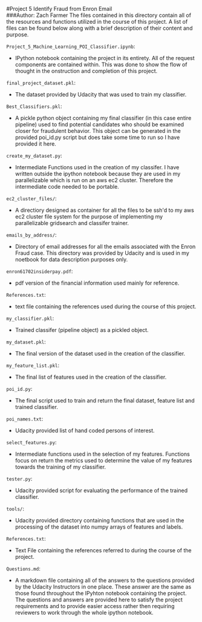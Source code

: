 #Project 5 Identify Fraud from Enron Email   
###Author: Zach Farmer
The files contained in this directory contain all of the resources and functions utilized in the course of this project. A list of files can be found below along with a brief description of their content and purpose.    

`Project_5_Machine_Learning_POI_Classifier.ipynb`:
* IPython notebook containing the project in its entirety. All of the request components are contained within. This was done to show the flow of thought in the onstruction and completion of this project.      

`final_project_dataset.pkl`:         
* The dataset provided by Udacity that was used to train my classifier.        

`Best_Classifiers.pkl`:         
* A pickle python object containing my final classifier (in this case entire pipeline) used to find potential candidates who should be examined closer for fraudulent behavior. This object can be generated in the provided poi_id.py script but does take some time to run so I have provided it here.         

`create_my_dataset.py`:        
* Intermediate Functions used in the creation of my classifer. I have written outside the ipython notebook because they are used in my parallelizable which is run on an aws ec2 cluster. Therefore the intermediate code needed to be portable.      
 
`ec2_cluster_files/`:       
* A directiory designed as container for all the files to be ssh'd to my aws ec2 cluster file system for the purpose of implementing my parallelizable gridsearch and classifer trainer.        

`emails_by_address/`:        
* Directory of email addresses for all the emails associated with the Enron Fraud case. This directory was provided by Udacity and is used in my noetbook for data description purposes only.      
 
`enron61702insiderpay.pdf`:       
* pdf version of the financial information used mainly for reference.     

`References.txt`:
* text file containing the references used during the course of this project.       

`my_classifier.pkl`:      
* Trained classifer (pipeline object) as a pickled object.   
 
`my_dataset.pkl`:        
* The final version of the dataset used in the creation of the classifier.      

`my_feature_list.pkl`:        
* The final list of features used in the creation of the classifier.       

`poi_id.py`:        
* The final script used to train and return the final dataset, feature list and trained classifier.       

`poi_names.txt`:       
* Udacity provided list of hand coded persons of interest.      

`select_features.py`:        
* Intermediate functions used in the selection of my features. Functions focus on return the metrics used to determine the value of my features towards the training of my classifier.   
 
`tester.py`:        
* Udacity provided script for evaluating the performance of the trained classifier.   
 
`tools/`:       
* Udacity provided directory containing functions that are used in the processing of the dataset into numpy arrays of features and labels.       

`References.txt`: 
* Text File containing the references referred to during the course of the project.    

`Questions.md`:
* A markdown file containing all of the answers to the questions provided by the Udacity Instructors in one place. These answer are the same as those found throughout the IPyhton notebook containing the project. The questions and answers are provided here to satisfy the project requirements and to provide easier access rather then requiring reviewers to work through the whole ipython notebook.     
